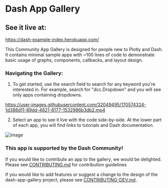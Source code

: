 # Dash App Gallery

## See it live at:

https://dash-example-index.herokuapp.com/


This Community App Gallery is designed for people new to Plotly and Dash.  It contains minimal sample apps
with ~100 lines of code to demonstrate basic usage of graphs, components, callbacks, and layout design.

### Navigating the Gallery:
1. To get started, use the search field to search for any keyword you're interested in. For example, search for "dcc.Dropdown" and you will see only
 apps containing dropdowns.
 
https://user-images.githubusercontent.com/32049495/170574324-1d388d11-89dd-4821-8177-1532986b3db2.mp4
 
2. Select an app to see it live with the code side-by-side. At the lower part of each app, you will find links to tutorials and Dash documentation.

![image](https://user-images.githubusercontent.com/72614349/169717928-c8c53472-0601-45ff-87cc-0c234acdf228.png)

 
### This app is supported by the Dash Community!
If you would like to contribute an app to the gallery, we would be delighted. Please see [CONTRIBUTING.md](https://github.com/AnnMarieW/dash-app-gallery/blob/main/CONTRIBUTING.md) for contribution guidelines  

If you would like to add features or suggest a change to the design of the dash-app-gallery project,
please see [CONTRIBUTING-DEV.md](https://github.com/AnnMarieW/dash-app-gallery/blob/main/CONTRIBUTING-DEV.md)..

